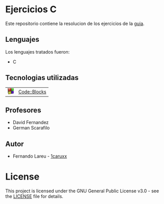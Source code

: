 # Ejercicios C

Este repositorio contiene la resolucion de los ejercicios de la [guia](https://github.com/1caruxx/Ejercicios_C/blob/master/Gu%C3%ADa%20de%20ejercicios.pdf).

## Lenguajes

Los lenguajes tratados fueron:

* C

## Tecnologias utilizadas

<table>
    <tbody>
        <tr>
            <td><img src="./Z. img/codeblocks.jpg" width="20px" height="20px"/></td>
            <td><a href="http://www.codeblocks.org/">Code::Blocks</a></td>
        <tr>
    </tbody>
</table>

## Profesores

* David Fernandez
* German Scarafilo

## Autor

* Fernando Lareu - [1caruxx](https://github.com/1caruxx)

# License

This project is licensed under the GNU General Public License v3.0 - see the [LICENSE](https://github.com/1caruxx/Ejercicios_C/blob/master/LICENSE) file for details.
